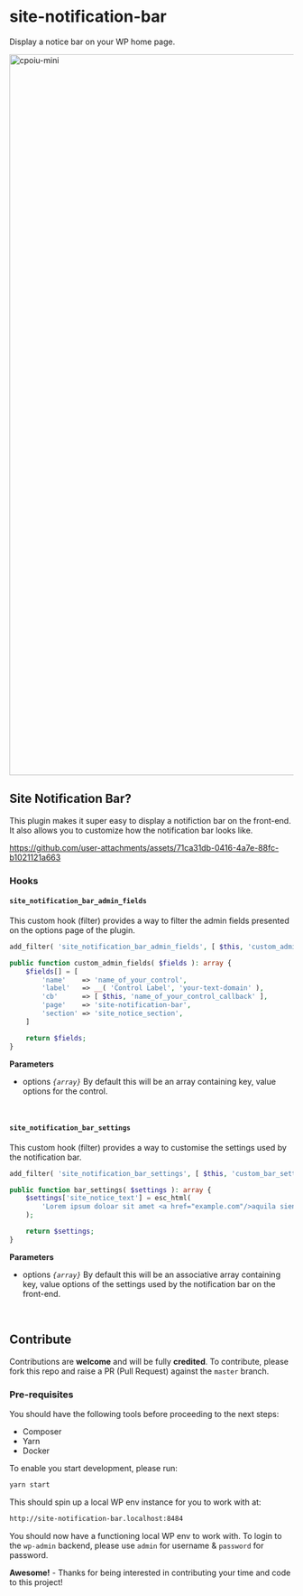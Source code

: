 # site-notification-bar

Display a notice bar on your WP home page.

<img width="1277" alt="cpoiu-mini" src="https://github.com/user-attachments/assets/fbc5c010-1a3b-4746-99ad-fc0a762e6e31" />

## Site Notification Bar?

This plugin makes it super easy to display a notifiction bar on the front-end. It also allows you to customize how the notification bar looks like.

https://github.com/user-attachments/assets/71ca31db-0416-4a7e-88fc-b1021121a663

### Hooks

#### `site_notification_bar_admin_fields`

This custom hook (filter) provides a way to filter the admin fields presented on the options page of the plugin.

```php
add_filter( 'site_notification_bar_admin_fields', [ $this, 'custom_admin_fields' ] );

public function custom_admin_fields( $fields ): array {
    $fields[] = [
        'name'    => 'name_of_your_control',
        'label'   => __( 'Control Label', 'your-text-domain' ),
        'cb'      => [ $this, 'name_of_your_control_callback' ],
        'page'    => 'site-notification-bar',
        'section' => 'site_notice_section',
    ]

    return $fields;
}
```

**Parameters**

- options _`{array}`_ By default this will be an array containing key, value options for the control.
<br/>

#### `site_notification_bar_settings`

This custom hook (filter) provides a way to customise the settings used by the notification bar.

```php
add_filter( 'site_notification_bar_settings', [ $this, 'custom_bar_settings' ] );

public function bar_settings( $settings ): array {
    $settings['site_notice_text'] = esc_html(
        'Lorem ipsum doloar sit amet <a href="example.com"/>aquila siento</a>'
    );

    return $settings;
}
```

**Parameters**

- options _`{array}`_ By default this will be an associative array containing key, value options of the settings used by the notification bar on the front-end.
<br/>

## Contribute

Contributions are __welcome__ and will be fully __credited__. To contribute, please fork this repo and raise a PR (Pull Request) against the `master` branch.

### Pre-requisites

You should have the following tools before proceeding to the next steps:

- Composer
- Yarn
- Docker

To enable you start development, please run:

```bash
yarn start
```

This should spin up a local WP env instance for you to work with at:

```bash
http://site-notification-bar.localhost:8484
```

You should now have a functioning local WP env to work with. To login to the `wp-admin` backend, please use `admin` for username & `password` for password.

__Awesome!__ - Thanks for being interested in contributing your time and code to this project!
